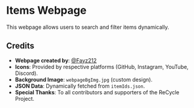 # Items Webpage

This webpage allows users to search and filter items dynamically.

## Credits

- **Webpage created by**: [@Fayz212](https://github.com/faiz-n-shk)
- **Icons**: Provided by respective platforms (GitHub, Instagram, YouTube, Discord).
- **Background Image**: `webpageBgImg.jpg` (custom design).
- **JSON Data**: Dynamically fetched from `itemIds.json`.
- **Special Thanks**: To all contributors and supporters of the ReCycle Project.
